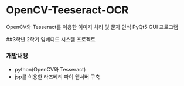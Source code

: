 # OpenCV-Teeseract-OCR
OpenCV와 Tesseract를 이용한 이미지 처리 및 문자 인식 PyQt5 GUI 프로그램 

##3학년 2학기 임베디드 시스템 프로젝트

### 개발내용
- python(OpenCV와 Tesseract) <br/>
- jsp를 이용한 라즈베리 파이 웹서버 구축 <br/>
